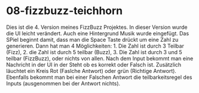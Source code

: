 # 08-fizzbuzz-teichhorn
Dies ist die 4. Version meines FizzBuzz Projektes.
In dieser Version wurde die UI leicht verändert. Auch eine Hintergrund Musik wurde eingefügt.
Das SPiel beginnt damit, dass man die Space Taste drückt um eine Zahl zu generieren. Dann hat man 4 Möglichkeiten: 1. Die Zahl ist durch 3 Teilbar (Fizz), 2. die Zahl ist durch 5 teilbar (Buzz), 3. Die Zahl ist durch 3 und 5 teilbar (FizzBuzz), oder nichts von allen. Nach dem Input bekommt man eine Nachricht in der UI in der Steht ob es korrekt oder Falsch ist. Zusätzlich läuchtet ein Kreis Rot (Faslche Antwort) oder grün (Richtige Antwort). Ebenfalls bekommt man bei einer Falschen Antwort die teilbarkeitsregel des Inputs (ausgenommen bei der Antwort nichts). 
